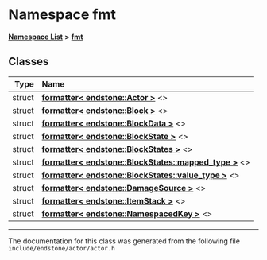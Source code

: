 

# Namespace fmt



[**Namespace List**](namespaces.md) **>** [**fmt**](namespacefmt.md)




















## Classes

| Type | Name |
| ---: | :--- |
| struct | [**formatter&lt; endstone::Actor &gt;**](structfmt_1_1formatter_3_01endstone_1_1Actor_01_4.md) &lt;&gt;<br> |
| struct | [**formatter&lt; endstone::Block &gt;**](structfmt_1_1formatter_3_01endstone_1_1Block_01_4.md) &lt;&gt;<br> |
| struct | [**formatter&lt; endstone::BlockData &gt;**](structfmt_1_1formatter_3_01endstone_1_1BlockData_01_4.md) &lt;&gt;<br> |
| struct | [**formatter&lt; endstone::BlockState &gt;**](structfmt_1_1formatter_3_01endstone_1_1BlockState_01_4.md) &lt;&gt;<br> |
| struct | [**formatter&lt; endstone::BlockStates &gt;**](structfmt_1_1formatter_3_01endstone_1_1BlockStates_01_4.md) &lt;&gt;<br> |
| struct | [**formatter&lt; endstone::BlockStates::mapped\_type &gt;**](structfmt_1_1formatter_3_01endstone_1_1BlockStates_1_1mapped__type_01_4.md) &lt;&gt;<br> |
| struct | [**formatter&lt; endstone::BlockStates::value\_type &gt;**](structfmt_1_1formatter_3_01endstone_1_1BlockStates_1_1value__type_01_4.md) &lt;&gt;<br> |
| struct | [**formatter&lt; endstone::DamageSource &gt;**](structfmt_1_1formatter_3_01endstone_1_1DamageSource_01_4.md) &lt;&gt;<br> |
| struct | [**formatter&lt; endstone::ItemStack &gt;**](structfmt_1_1formatter_3_01endstone_1_1ItemStack_01_4.md) &lt;&gt;<br> |
| struct | [**formatter&lt; endstone::NamespacedKey &gt;**](structfmt_1_1formatter_3_01endstone_1_1NamespacedKey_01_4.md) &lt;&gt;<br> |



















































------------------------------
The documentation for this class was generated from the following file `include/endstone/actor/actor.h`

